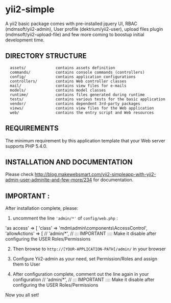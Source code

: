 yii2-simple
==============

A yii2 basic package comes with pre-installed jquery UI, RBAC (mdmsoft/yii2-admin), User profile (dektrium/yii2-user), upload files plugin (mdmsoft/yii2-upload-file) and few more coming to boostup initial development time. 


DIRECTORY STRUCTURE
-------------------

      assets/             contains assets definition
      commands/           contains console commands (controllers)
      config/             contains application configurations
      controllers/        contains Web controller classes
      mail/               contains view files for e-mails
      models/             contains model classes
      runtime/            contains files generated during runtime
      tests/              contains various tests for the basic application
      vendor/             contains dependent 3rd-party packages
      views/              contains view files for the Web application
      web/                contains the entry script and Web resources


REQUIREMENTS
------------

The minimum requirement by this application template that your Web server supports PHP 5.4.0.


INSTALLATION AND DOCUMENTATION
------------------------------

Please check http://blog.makewebsmart.com/yii2-simpleapp-with-yii2-admin-user-adminlte-and-few-more/234 for documentation.


IMPORTANT :
-----------

After installation complete, please:

1. uncomment the line `'admin/*'` of `config/web.php` : 
        
'as access' => [
      'class' => 'mdm\admin\components\AccessControl',
      'allowActions' => [
      //    'admin/*',  // ::: IMPORTANT :::: Make it disable after configuring the USER Roles/Permissions

2. Then browse to `http://[YOUR-APPLICATION-PATH]/admin/` in your browser

3. Configure Yii2-admin as your need, set Permission/Roles and assign them to User

4. After configuration complete, comment out the line again in your configuration
//    'admin/*',  // ::: IMPORTANT :::: Make it disable after configuring the USER Roles/Permissions


Now you all set!
